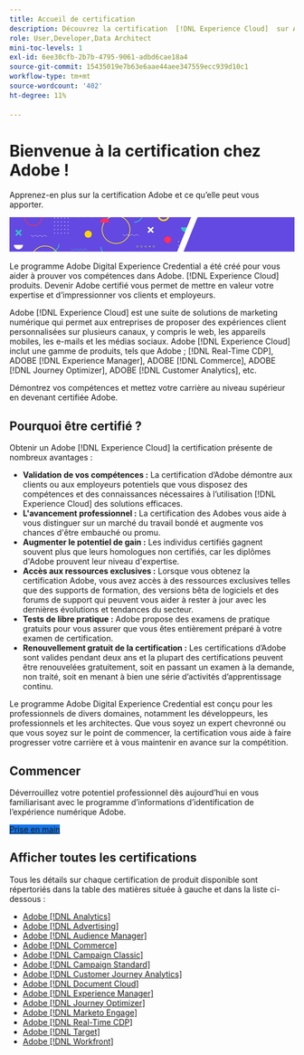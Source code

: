 ```yaml
---
title: Accueil de certification
description: Découvrez la certification  [!DNL Experience Cloud]  sur Adobe. Découvrez ce que la certification peut vous apporter.
role: User,Developer,Data Architect
mini-toc-levels: 1
exl-id: 6ee30cfb-2b7b-4795-9061-adbd6cae18a4
source-git-commit: 15435019e7b63e6aae44aee347559ecc939d10c1
workflow-type: tm+mt
source-wordcount: '402'
ht-degree: 11%

---
```


# Bienvenue à la certification chez Adobe !

Apprenez-en plus sur la certification Adobe et ce qu’elle peut vous apporter.

![Bannière](/help/certifications/assets/home_banner_smallwide.png)

Le programme Adobe Digital Experience Credential a été créé pour vous aider à prouver vos compétences dans Adobe. [!DNL Experience Cloud] produits. Devenir Adobe certifié vous permet de mettre en valeur votre expertise et d’impressionner vos clients et employeurs.

Adobe [!DNL Experience Cloud] est une suite de solutions de marketing numérique qui permet aux entreprises de proposer des expériences client personnalisées sur plusieurs canaux, y compris le web, les appareils mobiles, les e-mails et les médias sociaux. Adobe [!DNL Experience Cloud] inclut une gamme de produits, tels que Adobe ; [!DNL Real-Time CDP], ADOBE [!DNL Experience Manager], ADOBE [!DNL Commerce], ADOBE [!DNL Journey Optimizer], ADOBE [!DNL Customer Analytics], etc.

Démontrez vos compétences et mettez votre carrière au niveau supérieur en devenant certifiée Adobe.


## Pourquoi être certifié ?

Obtenir un Adobe [!DNL Experience Cloud] la certification présente de nombreux avantages :

* **Validation de vos compétences :** La certification d’Adobe démontre aux clients ou aux employeurs potentiels que vous disposez des compétences et des connaissances nécessaires à l’utilisation [!DNL Experience Cloud] des solutions efficaces.
* **L&#39;avancement professionnel :** La certification des Adobes vous aide à vous distinguer sur un marché du travail bondé et augmente vos chances d&#39;être embauché ou promu.
* **Augmenter le potentiel de gain :** Les individus certifiés gagnent souvent plus que leurs homologues non certifiés, car les diplômes d&#39;Adobe prouvent leur niveau d&#39;expertise.
* **Accès aux ressources exclusives :** Lorsque vous obtenez la certification Adobe, vous avez accès à des ressources exclusives telles que des supports de formation, des versions bêta de logiciels et des forums de support qui peuvent vous aider à rester à jour avec les dernières évolutions et tendances du secteur.
* **Tests de libre pratique :** Adobe propose des examens de pratique gratuits pour vous assurer que vous êtes entièrement préparé à votre examen de certification.
* **Renouvellement gratuit de la certification :** Les certifications d’Adobe sont valides pendant deux ans et la plupart des certifications peuvent être renouvelées gratuitement, soit en passant un examen à la demande, non traité, soit en menant à bien une série d’activités d’apprentissage continu.

Le programme Adobe Digital Experience Credential est conçu pour les professionnels de divers domaines, notamment les développeurs, les professionnels et les architectes. Que vous soyez un expert chevronné ou que vous soyez sur le point de commencer, la certification vous aide à faire progresser votre carrière et à vous maintenir en avance sur la compétition.

## Commencer

Déverrouillez votre potentiel professionnel dès aujourd’hui en vous familiarisant avec le programme d’informations d’identification de l’expérience numérique Adobe.

<a href="https://experienceleague.adobe.com/docs/certification/certification/getting-started.html" target="_blank" class="spectrum-Button spectrum-Button--fill spectrum-Button--accent spectrum-Button--sizeM is-margin-bottom-big-big at-element-click-tracking" style="background-color:#1473E6"><span class="spectrum-Button-label has-no-wrap">Prise en main</span></a>


## Afficher toutes les certifications

Tous les détails sur chaque certification de produit disponible sont répertoriés dans la table des matières située à gauche et dans la liste ci-dessous :

* [Adobe [!DNL Analytics]](/help/certifications/aa/aa-overview.md)
* [Adobe [!DNL Advertising]](/help/certifications/aac/aac-overview.md)
* [Adobe [!DNL Audience Manager]](/help/certifications/aam/aam-overview.md)
* [Adobe [!DNL Commerce]](/help/certifications/ac/ac-overview.md)
* [Adobe [!DNL Campaign Classic]](/help/certifications/acc/acc-overview.md)
* [Adobe [!DNL Campaign Standard]](/help/certifications/acs/acs-overview.md)
* [Adobe [!DNL Customer Journey Analytics]](/help/certifications/acja/acja-overview.md)
* [Adobe [!DNL Document Cloud]](/help/certifications/adc/adc-overview.md)
* [Adobe [!DNL Experience Manager]](/help/certifications/aem/aem-overview.md)
* [Adobe [!DNL Journey Optimizer]](/help/certifications/ajo/ajo-overview.md)
* [Adobe [!DNL Marketo Engage]](/help/certifications/ame/ame-overview.md)
* [Adobe [!DNL Real-Time CDP]](/help/certifications/rtcdp/rtcdp-overview.md)
* [Adobe [!DNL Target]](/help/certifications/at/at-overview.md)
* [Adobe [!DNL Workfront]](/help/certifications/aw/aw-overview.md)
